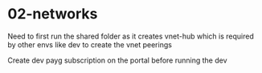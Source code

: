 # 02-networks

Need to first run the shared folder as it creates vnet-hub which is required by other envs like dev to create the vnet peerings

Create dev payg subscription on the portal before running the dev 